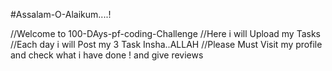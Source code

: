 #Assalam-O-Alaikum....!

//Welcome to 100-DAys-pf-coding-Challenge
//Here i will Upload my Tasks 
//Each day i will Post my 3 Task Insha..ALLAH
//Please Must Visit my profile and check what i have done ! and give reviews
